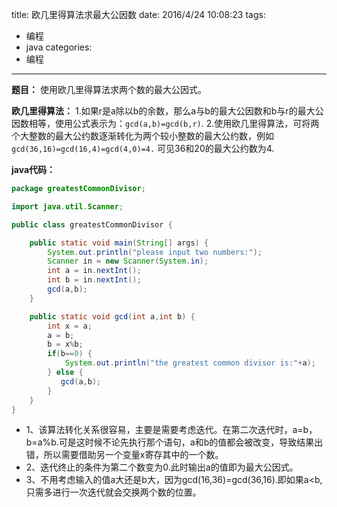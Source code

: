 title: 欧几里得算法求最大公因数
date: 2016/4/24 10:08:23
tags:
- 编程
- java
categories:
- 编程
---

**题目：** 使用欧几里得算法求两个数的最大公因式。

**欧几里得算法：**
1.如果r是a除以b的余数，那么a与b的最大公因数和b与r的最大公因数相等，使用公式表示为：`gcd(a,b)=gcd(b,r)`.
2.使用欧几里得算法，可将两个大整数的最大公约数逐渐转化为两个较小整数的最大公约数，例如`gcd(36,16)=gcd(16,4)=gcd(4,0)=4.` 可见36和20的最大公约数为4.

<!-- more -->

**java代码：**

```java
package greatestCommonDivisor;

import java.util.Scanner;

public class greatestCommonDivisor {

    public static void main(String[] args) {
        System.out.println("please input two numbers:");
        Scanner in = new Scanner(System.in);
        int a = in.nextInt();
        int b = in.nextInt();
        gcd(a,b);
    }

    public static void gcd(int a,int b) {
        int x = a;
        a = b;
        b = x%b;
        if(b==0) {
            System.out.println("the greatest common divisor is:"+a);
        } else {
           gcd(a,b);
        }
    }
}
```

- 1、该算法转化关系很容易，主要是需要考虑迭代。在第二次迭代时，a=b，b=a%b.可是这时候不论先执行那个语句，a和b的值都会被改变，导致结果出错，所以需要借助另一个变量x寄存其中的一个数。
- 2、迭代终止的条件为第二个数变为0.此时输出a的值即为最大公因式。
- 3、不用考虑输入的值a大还是b大，因为gcd(16,36)=gcd(36,16).即如果a<b,只需多进行一次迭代就会交换两个数的位置。
